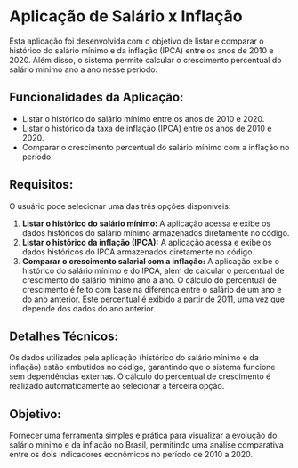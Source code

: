 <h1>Aplicação de Salário x Inflação</h1>
  <p>
    Esta aplicação foi desenvolvida com o objetivo de listar e comparar o histórico do salário mínimo e da inflação (IPCA) 
    entre os anos de 2010 e 2020. Além disso, o sistema permite calcular o crescimento percentual do salário mínimo ano a ano 
    nesse período.
  </p>
  
  <h2>Funcionalidades da Aplicação:</h2>
  <ul>
    <li>Listar o histórico do salário mínimo entre os anos de 2010 e 2020.</li>
    <li>Listar o histórico da taxa de inflação (IPCA) entre os anos de 2010 e 2020.</li>
    <li>Comparar o crescimento percentual do salário mínimo com a inflação no período.</li>
  </ul>
  
  <h2>Requisitos:</h2>
  <p>O usuário pode selecionar uma das três opções disponíveis:</p>
  <ol>
    <li>
      <strong>Listar o histórico do salário mínimo:</strong> A aplicação acessa e exibe os dados históricos do salário mínimo 
      armazenados diretamente no código.
    </li>
    <li>
      <strong>Listar o histórico da inflação (IPCA):</strong> A aplicação acessa e exibe os dados históricos do IPCA 
      armazenados diretamente no código.
    </li>
    <li>
      <strong>Comparar o crescimento salarial com a inflação:</strong> A aplicação exibe o histórico do salário mínimo e do IPCA, 
      além de calcular o percentual de crescimento do salário mínimo ano a ano. 
      O cálculo do percentual de crescimento é feito com base na diferença entre o salário de um ano e do ano anterior. 
      Este percentual é exibido a partir de 2011, uma vez que depende dos dados do ano anterior.
    </li>
  </ol>
  
  <h2>Detalhes Técnicos:</h2>
  <p>
    Os dados utilizados pela aplicação (histórico do salário mínimo e da inflação) estão embutidos no código, 
    garantindo que o sistema funcione sem dependências externas. O cálculo do percentual de crescimento é realizado automaticamente 
    ao selecionar a terceira opção.
  </p>
  
  <h2>Objetivo:</h2>
  <p>
    Fornecer uma ferramenta simples e prática para visualizar a evolução do salário mínimo e da inflação no Brasil, 
    permitindo uma análise comparativa entre os dois indicadores econômicos no período de 2010 a 2020.
  </p>
